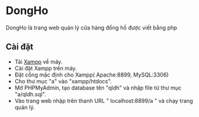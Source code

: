 # DongHo
DongHo là trang web quản lý cửa hàng đồng hồ được viết bằng php

## Cài đặt
- Tải [Xampp](https://www.apachefriends.org/download.html) về máy.
- Cài đặt Xampp trên máy.
- Đặt cổng mặc định cho Xampp( Apache:8899, MySQL:3306)
- Cho thư mục "a" vào "xampp/htdocs".
- Mở PHPMyAdmin, tạo database tên "qldh" và nhập file từ thư mục "a/qldh.sql".
- Vào trang web nhập trên thanh URL " localhost:8899/a " và chạy trang quản lý.
